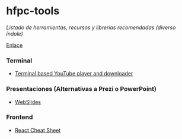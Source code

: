 # hfpc-tools

*Listado de herramientas, recursos y librerías recomendadas (diverso índole)*

[Enlace](https://github.com/hansfpc/hfpc-tools/)


### Terminal

- [Terminal based YouTube player and downloader](https://github.com/mps-youtube/mps-youtube) 

### Presentaciones (Alternativas a Prezi o PowerPoint)

- [WebSlides](https://github.com/webslides/WebSlides) 

### Frontend

- [React Cheat Sheet](https://reactcheatsheet.com/) 
